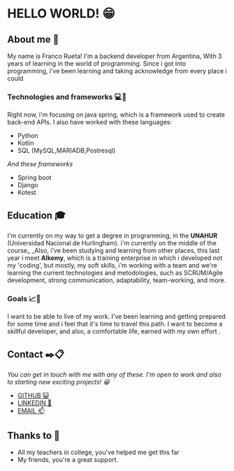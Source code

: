 # HELLO WORLD! 😁



## About me 🚀

My name is Franco Rueta! I'm a backend developer from Argentina, With 3 years of learning in the world of programming. 
Since i got into programming, i've been learning and taking acknowledge from every place i could




### Technologies and frameworks 💻🔧

Right now, i'm focusing on java spring, which is a framework used to create back-end APIs. 
I also have worked with these languages:
* Python
* Kotlin
* SQL (MySQL,MARIADB,Postresql)

_And these frameworks_

* Spring boot
* Django
* Kotest

## Education 🎓

I'm currently on my way to get a degree in programming, in the **UNAHUR** (Universidad Nacional de Hurlingham). i'm currently on the middle of the course_
_Also, i've been studying and learning from other places, this last year i meet **Alkemy**, which is a training enterprise in which i developed not my 'coding',
but mostly, my soft skills, i'm working with a team and we're learning the current technologies and metodologies, such as SCRUM/Agile development, strong
communication, adaptability, team-working, and more.

### Goals 📈🥇

I want to be able to live of my work. I've been learning and getting prepared for some time and i feel that it's time to
travel this path. I want to become a skillful developer, and also, a comfortable life, earned with my own effort . 


## Contact ✒️📋

_You can get in touch with me with any of these. I'm open to work and also to starting new exciting projects! 😁_

* [GITHUB 😺](https://github.com/francorueta)
* [LINKEDIN 📘](https://www.linkedin.com/in/rueta-franco/)
* [EMAIL 📫](ruetafranco@gmail.com)

## Thanks to 🎁

* All my teachers in  college, you've helped me get this far
* My friends, you're a great support.
